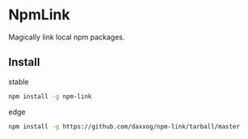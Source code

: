 NpmLink
====================

Magically link local npm packages.

Install
-------
stable
```bash
npm install -g npm-link
```
edge
```bash
npm install -g https://github.com/daxxog/npm-link/tarball/master
```
